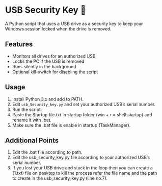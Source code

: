 # USB Security Key 🔑
A Python script that uses a USB drive as a security key to keep your Windows session locked when the drive is removed.

## Features
- Monitors all drives for an authorized USB
- Locks the PC if the USB is removed
- Runs silently in the background
- Optional kill-switch for disabling the script

## Usage
1. Install Python 3.x and add to PATH.
2. Edit `usb_Security_key.py` and set your authorized USB’s serial number.
3. Run the script.
4. Paste the Startup file.txt in startup folder (win + r = shell:startup) and rename it with .bat.
5. Make sure the .bat file is enable in startup (TaskManager).

## Additional Points
1. Edit the .bat file according to path.
2. Edit the usb_security_key.py file according to your authorized USB’s serial number.
3. If you lost your USB drive and stuck in the loop then you can create a (1.txt) file on desktop to kill the process refer the file name and the path to create in     the usb_security_key.py (line no.7). 
